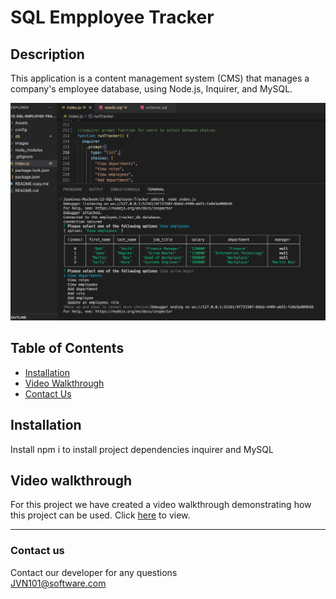 # SQL Empployee Tracker

## Description
This application is a content management system (CMS) that manages a company's employee database, using Node.js, Inquirer, and MySQL.

![Image](/Images/demo.png) 

## Table of Contents 

* [Installation](#installation)
* [Video Walkthrough](#video-walkthrough)
* [Contact Us](#contact-us)

## Installation
Install npm i to install project dependencies inquirer and MySQL

## Video walkthrough

For this project we have created a video walkthrough demonstrating how this project can be used. Click [here]([https://](https://drive.google.com/file/d/1R26Ej9N-vCbZr8AmvlMAGCv0b3pLB8f_/view)) to view.

***
### Contact us
Contact our developer for any questions <br />
<JVN101@software.com>
